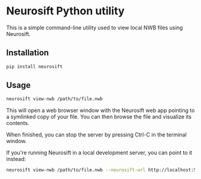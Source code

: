 # Neurosift Python utility

This is a simple command-line utility used to view local NWB files using Neurosift.

## Installation

```bash
pip install neurosift
```

## Usage

```bash
neurosift view-nwb /path/to/file.nwb
```

This will open a web browser window with the Neurosift web app pointing to a symlinked copy of your file. You can then browse the file and visualize its contents.

When finished, you can stop the server by pressing Ctrl-C in the terminal window.

If you're running Neurosift in a local development server, you can point to it instead:

```bash
neurosift view-nwb /path/to/file.nwb --neurosift-url http://localhost:5173
```
